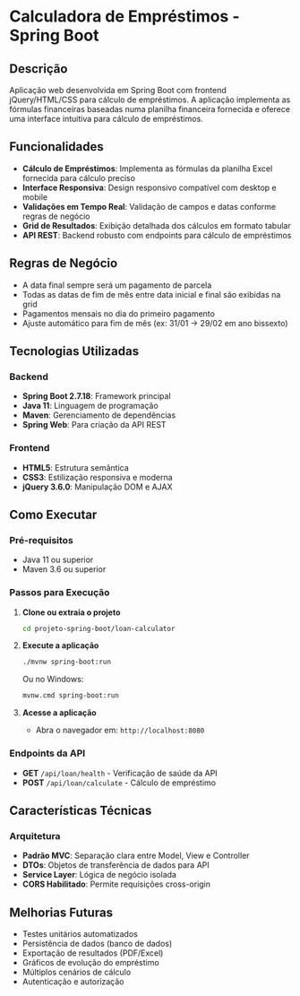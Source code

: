 # Calculadora de Empréstimos - Spring Boot

## Descrição

Aplicação web desenvolvida em Spring Boot com frontend jQuery/HTML/CSS para cálculo de empréstimos. A aplicação implementa as fórmulas financeiras baseadas numa planilha financeira fornecida e oferece uma interface intuitiva para cálculo de empréstimos.

## Funcionalidades

- **Cálculo de Empréstimos**: Implementa as fórmulas da planilha Excel fornecida para cálculo preciso
- **Interface Responsiva**: Design responsivo compatível com desktop e mobile
- **Validações em Tempo Real**: Validação de campos e datas conforme regras de negócio
- **Grid de Resultados**: Exibição detalhada dos cálculos em formato tabular
- **API REST**: Backend robusto com endpoints para cálculo de empréstimos

## Regras de Negócio

- A data final sempre será um pagamento de parcela
- Todas as datas de fim de mês entre data inicial e final são exibidas na grid
- Pagamentos mensais no dia do primeiro pagamento
- Ajuste automático para fim de mês (ex: 31/01 → 29/02 em ano bissexto)

## Tecnologias Utilizadas

### Backend
- **Spring Boot 2.7.18**: Framework principal
- **Java 11**: Linguagem de programação
- **Maven**: Gerenciamento de dependências
- **Spring Web**: Para criação da API REST

### Frontend
- **HTML5**: Estrutura semântica
- **CSS3**: Estilização responsiva e moderna
- **jQuery 3.6.0**: Manipulação DOM e AJAX

## Como Executar

### Pré-requisitos
- Java 11 ou superior
- Maven 3.6 ou superior

### Passos para Execução

1. **Clone ou extraia o projeto**
   ```bash
   cd projeto-spring-boot/loan-calculator
   ```

2. **Execute a aplicação**
   ```bash
   ./mvnw spring-boot:run
   ```
   
   Ou no Windows:
   ```bash
   mvnw.cmd spring-boot:run
   ```

3. **Acesse a aplicação**
   - Abra o navegador em: `http://localhost:8080`

### Endpoints da API

- **GET** `/api/loan/health` - Verificação de saúde da API
- **POST** `/api/loan/calculate` - Cálculo de empréstimo

## Características Técnicas

### Arquitetura
- **Padrão MVC**: Separação clara entre Model, View e Controller
- **DTOs**: Objetos de transferência de dados para API
- **Service Layer**: Lógica de negócio isolada
- **CORS Habilitado**: Permite requisições cross-origin

## Melhorias Futuras

- Testes unitários automatizados
- Persistência de dados (banco de dados)
- Exportação de resultados (PDF/Excel)
- Gráficos de evolução do empréstimo
- Múltiplos cenários de cálculo
- Autenticação e autorização
